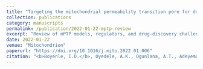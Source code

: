 ```yaml
---
title: "Targeting the mitochondrial permeability transition pore for drug discovery: Challenges and opportunities"
collection: publications
category: manuscripts
permalink: /publication/2022-01-22-mptp-review
excerpt: "Review of mPTP models, regulators, and drug-discovery challenges."
date: 2022-01-22
venue: "Mitochondrion"
paperurl: "https://doi.org/10.1016/j.mito.2022.01.006"
citation: "<b>Boyenle, I.D.</b>, Oyedele, A.K., Ogunlana, A.T., Adeyemo, A.F., Oyelere, F.S., Akinola, O.B., Adelusi, T.I., Ehigie, L.O., & Ehigie, A.F. (2022). Targeting the mitochondrial permeability transition pore for drug discovery: Challenges and opportunities. <i>Mitochondrion</i>, 63, 57–71. https://doi.org/10.1016/j.mito.2022.01.006"
---
```

